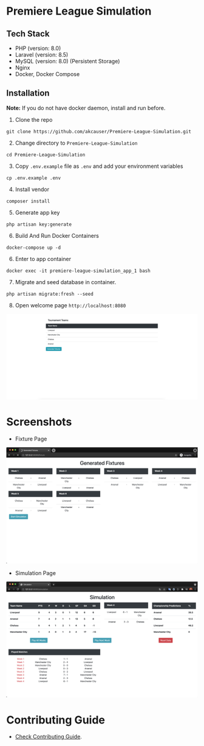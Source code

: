 # Premiere League Simulation

## Tech Stack

* PHP (version: 8.0)
* Laravel (version: 8.5)
* MySQL (version: 8.0) (Persistent Storage)
* Nginx
* Docker, Docker Compose

## Installation

**Note:** If you do not have docker daemon, install and run before.

1. Clone the repo

```shell
git clone https://github.com/akcauser/Premiere-League-Simulation.git
```

2. Change directory to `Premiere-League-Simulation`

```shell
cd Premiere-League-Simulation
```

3. Copy `.env.example` file as `.env` and add your environment variables

```shell
cp .env.example .env
```

4. Install vendor

```shell
composer install
```

5. Generate app key

```shell
php artisan key:generate
```

6. Build And Run Docker Containers

```shell
docker-compose up -d
```

6. Enter to app container

```shell
docker exec -it premiere-league-simulation_app_1 bash
```

7. Migrate and seed database in container.

```shell
php artisan migrate:fresh --seed
```

8. Open welcome page `http://localhost:8080`

![welcome image](./doc/img/welcome.png)

# Screenshots

* Fixture Page
  
![fixture screenshot](./doc/img/fixture.png)

* Simulation Page

![welcome image](./doc/img/simulation.png)

# Contributing Guide

* [Check Contributing Guide](./CONTRIBUTING.md).
